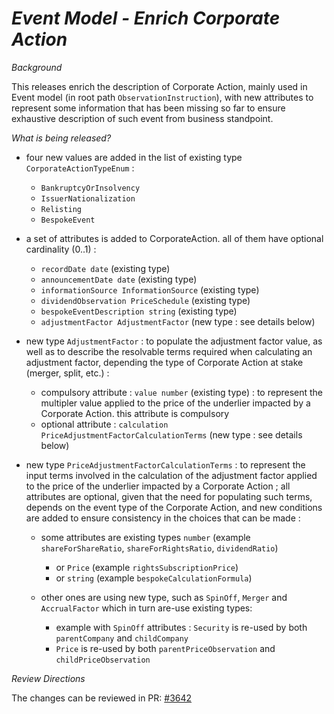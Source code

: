 # _Event Model - Enrich Corporate Action_

_Background_

This releases enrich the description of Corporate Action, mainly used in Event model (in root path `ObservationInstruction`), with new attributes to represent some information that has been missing so far to ensure exhaustive description of such event from business standpoint.

_What is being released?_

- four new values are added in the list of existing type `CorporateActionTypeEnum` :

    - `BankruptcyOrInsolvency`
    - `IssuerNationalization`
    - `Relisting`
    - `BespokeEvent`

- a set of attributes is added to CorporateAction. all of them have optional cardinality (0..1) :
    
   - `recordDate date` (existing type)
   - `announcementDate date` (existing type)
   - `informationSource InformationSource` (existing type)
   - `dividendObservation PriceSchedule` (existing type)
   - `bespokeEventDescription string` (existing type)
   - `adjustmentFactor AdjustmentFactor` (new type : see details below)
  
- new type `AdjustmentFactor` : to populate the adjustment factor value, as well as to describe the resolvable terms required when calculating an adjustment factor, depending the type of Corporate Action at stake (merger, split, etc.) :

     - compulsory attribute : `value number`  (existing type) : to represent the multipler value applied to the price of the underlier impacted by a Corporate Action. this attribute is compulsory
     - optional attribute : `calculation PriceAdjustmentFactorCalculationTerms` (new type : see details below)

- new type `PriceAdjustmentFactorCalculationTerms` : to represent the input terms involved in the calculation of the adjustment factor applied to the price of the underlier impacted by a Corporate Action ; all attributes are optional, given that the need for populating such terms, depends on the event type of the Corporate Action, and new conditions are added to ensure consistency in the choices that can be made :

    - some attributes are existing types `number` (example `shareForShareRatio`, `shareForRightsRatio`, `dividendRatio`) 
      - or `Price` (example `rightsSubscriptionPrice`) 
      - or `string` (example `bespokeCalculationFormula`)
      
    - other ones are using new type, such as `SpinOff`, `Merger` and `AccrualFactor` which in turn are-use existing types:
      - example with `SpinOff` attributes : `Security` is re-used by both `parentCompany` and `childCompany`
      - `Price` is re-used by both `parentPriceObservation` and `childPriceObservation`

_Review Directions_

The changes can be reviewed in PR: [#3642](https://github.com/finos/common-domain-model/pull/3642) 